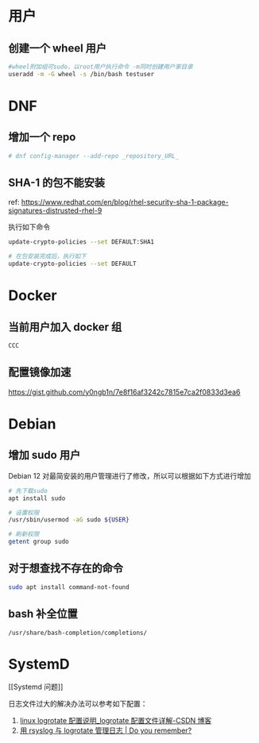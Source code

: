# 用户

## 创建一个 wheel 用户

```bash
#wheel附加组可sudo，以root用户执行命令 -m同时创建用户家目录
useradd -m -G wheel -s /bin/bash testuser 
```

# DNF

## 增加一个 repo

```bash
# dnf config-manager --add-repo _repository_URL_
```

## SHA-1 的包不能安装

ref: https://www.redhat.com/en/blog/rhel-security-sha-1-package-signatures-distrusted-rhel-9

执行如下命令

```bash
update-crypto-policies --set DEFAULT:SHA1

# 在包安装完成后，执行如下
update-crypto-policies --set DEFAULT
```
# Docker

## 当前用户加入 docker 组

```bash
CCC
```

## 配置镜像加速

https://gist.github.com/y0ngb1n/7e8f16af3242c7815e7ca2f0833d3ea6

# Debian

## 增加 sudo 用户

Debian 12 对最简安装的用户管理进行了修改，所以可以根据如下方式进行增加

```bash
# 先下载sudo
apt install sudo

# 设置权限
/usr/sbin/usermod -aG sudo ${USER}

# 刷新权限
getent group sudo
```

## 对于想查找不存在的命令

```bash
sudo apt install command-not-found
```

## bash 补全位置

`/usr/share/bash-completion/completions/`

# SystemD

[[Systemd 问题]]

日志文件过大的解决办法可以参考如下配置：

1. [linux logrotate 配置说明_logrotate 配置文件详解-CSDN 博客](https://blog.csdn.net/xiaojin21cen/article/details/122309230)
2. [用 rsyslog 与 logrotate 管理日志 | Do you remember?](https://wbuntu.com/p/1243/)